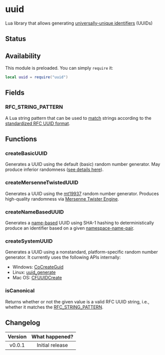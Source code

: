 # uuid

Lua library that allows generating [universally-unique identifiers](https://en.wikipedia.org/wiki/Universally_unique_identifier) (UUIDs)

## Status

<External/>

## Availability

This module is preloaded. You can simply `require` it:

```lua
local uuid = require("uuid")
```

## Fields

### RFC_STRING_PATTERN

A Lua string pattern that can be used to [match](https://www.lua.org/manual/5.1/manual.html#pdf-string.gmatch) strings according to the [standardized RFC UUID format](https://en.wikipedia.org/wiki/Universally_unique_identifier#Format).

## Functions

### createBasicUUID

Generates a UUID using the default (basic) random number generator. May produce inferior randomness ([see details here](https://github.com/mariusbancila/stduuid#random-uuids)).

<Function>
<Returns>
<Return name="uuid" type="string"/>
</Returns>
</Function>

### createMersenneTwistedUUID

Generates a UUID using the [mt19937](https://cplusplus.com/reference/random/mt19937/) random number generator. Produces high-quality randomness via [Mersenne Twister Engine](https://cplusplus.com/reference/random/mersenne_twister_engine/).

<Function>
<Returns>
<Return name="uuid" type="string"/>
</Returns>
</Function>

### createNameBasedUUID

Generates a [name-based](<https://en.wikipedia.org/wiki/Universally_unique_identifier#Versions_3_and_5_(namespace_name-based)>) UUID using SHA-1 hashing to deterministically produce an identifier based on a given [namespace-name-pair](https://stackoverflow.com/questions/10867405/generating-v5-uuid-what-is-name-and-namespace).

<Function>
<Parameters>
<Parameter name="namespace" type="string"/>
<Parameter name="name" type="string"/>
</Parameters>
<Returns>
<Return name="uuid" type="string"/>
</Returns>
</Function>

### createSystemUUID

Generates a UUID using a nonstandard, platform-specific random number generator. It currently uses the following APIs internally:

- Windows: [CoCreateGuid](https://learn.microsoft.com/en-us/windows/win32/api/combaseapi/nf-combaseapi-cocreateguid)
- Linux: [uuid_generate](https://man7.org/linux/man-pages/man3/uuid_generate.3.html)
- Mac OS: [CFUUIDCreate](https://developer.apple.com/documentation/corefoundation/1542906-cfuuidcreate?language=objc)

<Function>
<Returns>
<Return name="uuid" type="string"/>
</Returns>
</Function>

### isCanonical

Returns whether or not the given value is a valid RFC UUID string, i.e., whether it matches the [RFC_STRING_PATTERN](#rfc_string_pattern).

<Function>
<Parameters>
<Parameter name="input" type="any"/>
</Parameters>
<Returns>
<Return name="isValidUUID" type="boolean"/>
</Returns>
</Function>

## Changelog

| Version | What happened?  |
| :-----: | :-------------: |
| v0.0.1  | Initial release |
